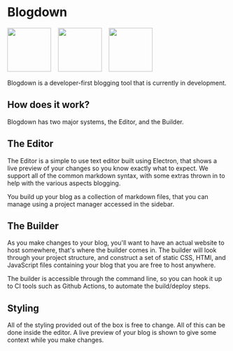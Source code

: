 # Blogdown 
<img src="https://upload.wikimedia.org/wikipedia/commons/thumb/9/91/Electron_Software_Framework_Logo.svg/2048px-Electron_Software_Framework_Logo.svg.png" width=100>&nbsp;&nbsp;&nbsp;&nbsp;<img src="https://upload.wikimedia.org/wikipedia/commons/thumb/4/4c/Typescript_logo_2020.svg/1200px-Typescript_logo_2020.svg.png" width=100>&nbsp;&nbsp;&nbsp;&nbsp;<img src="https://sass-lang.com/assets/img/styleguide/seal-color-aef0354c.png" width=100>

Blogdown is a developer-first blogging tool that is currently in development.

## How does it work?

Blogdown has two major systems, the Editor, and the Builder.

## The Editor
The Editor is a simple to use text editor built using Electron, that shows a live preview of your changes so you know exactly what to expect.
We support all of the common markdown syntax, with some extras thrown in to help with the various aspects blogging.

You build up your blog as a collection of markdown files, that you can manage using a project manager accessed in the sidebar.

## The Builder
As you make changes to your blog, you'll want to have an actual website to host somewhere, that's where the builder comes in.
The builder will look through your project structure, and construct a set of static CSS, HTMl, and JavaScript files containing your blog that you are free to host anywhere.

The builder is accessible through the command line, so you can hook it up to CI tools such as Github Actions, to automate the build/deploy steps.

## Styling
All of the styling provided out of the box is free to change. All of this can be done inside the editor. A live preview of your blog is shown to give some context while you make changes.
